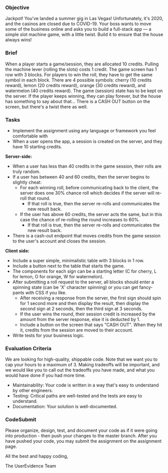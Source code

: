 ### Objective

Jackpot! You've landed a summer gig in Las Vegas! Unfortunately, it's 2020, and the casinos are closed due to COVID-19. Your boss wants to move some of the business online and asks you to build a full-stack app — a simple slot machine game, with a little twist. Build it to ensure that the house always wins!

### Brief

When a player starts a game/session, they are allocated 10 credits.
Pulling the machine lever (rolling the slots) costs 1 credit.
The game screen has 1 row with 3 blocks.
For players to win the roll, they have to get the same symbol in each block.
There are 4 possible symbols: cherry (10 credits reward), lemon (20 credits reward), orange (30 credits reward), and watermelon (40 credits reward).
The game (session) state has to be kept on the server.
If the player keeps winning, they can play forever, but the house has something to say about that...
There is a CASH OUT button on the screen, but there's a twist there as well.

### Tasks
- Implement the assignment using any language or framework you feel comfortable with
- When a user opens the app, a session is created on the server, and they have 10 starting credits.

**Server-side:**
- When a user has less than 40 credits in the game session, their rolls are truly random.
- If a user has between 40 and 60 credits, then the server begins to slightly cheat:
  - For each winning roll, before communicating back to the client, the server does one 30% chance roll which decides if the server will re-roll that round.
    - If that roll is true, then the server re-rolls and communicates the new result back.
  - If the user has above 60 credits, the server acts the same, but in this case the chance of re-rolling the round increases to 60%.
    - If that roll is true, then the server re-rolls and communicates the new result back.
- There is a cash-out endpoint that moves credits from the game session to the user's account and closes the session.

**Client side:**
- Include a super simple, minimalistic table with 3 blocks in 1 row.
- Include a button next to the table that starts the game.
- The components for each sign can be a starting letter (C for cherry, L for lemon, O for orange, W for watermelon).
- After submitting a roll request to the server, all blocks should enter a spinning state (can be 'X' character spinning) or you can get fancy-pants with CSS if you like.
  - After receiving a response from the server, the first sign should spin for 1 second more and then display the result, then display the second sign at 2 seconds, then the third sign at 3 seconds.
  - If the user wins the round, their session credit is increased by the amount from the server response, else it is deducted by 1.
  - Include a button on the screen that says "CASH OUT".  When they hit it, credits from the session are moved to their account.
-   Write tests for your business logic.

### Evaluation Criteria

We are looking for high-quality, shippable code.  Note that we want you to cap your hours to a maximum of 3.  Making tradeoffs will be important, and we would like you to call out the tradeoffs you have made, and what you would have done if you had more time.

- Maintainability: Your code is written in a way that's easy to understand by other engineers.
- Testing: Critical paths are well-tested and the tests are easy to understand.
- Documentation: Your solution is well-documented.

### CodeSubmit

Please organize, design, test, and document your code as if it were going into production - then push your changes to the master branch. After you have pushed your code, you may submit the assignment on the assignment page.

All the best and happy coding,

The UserEvidence Team

